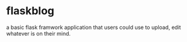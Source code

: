 # flaskblog
a basic flask framwork application that users could use to upload, edit whatever is on their mind.
